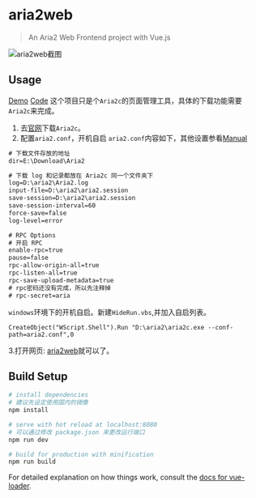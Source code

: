 # aria2web

> An Aria2 Web Frontend project with Vue.js 

![aria2web截图](http://oaigdk90m.bkt.clouddn.com/aria2web-01.01.jpg?imageMogr2/auto-orient/format/webp)

## Usage
[Demo](http://whitecode.coding.me/aria2web/)   [Code](https://github.com/whitecodes/aria2web)
这个项目只是个`Aria2c`的页面管理工具，具体的下载功能需要`Aria2c`来完成。

1. 去[官网](https://aria2.github.io/)下载`Aria2c`。
2. 配置`aria2.conf`，开机自启
`aria2.conf`内容如下，其他设置参看[Manual](https://aria2.github.io/manual/en/html/index.html)
``` xml
# 下载文件存放的地址
dir=E:\Download\Aria2

# 下载 log 和记录都放在 Aria2c 同一个文件夹下
log=D:\aria2\Aria2.log
input-file=D:\aria2\aria2.session
save-session=D:\aria2\aria2.session
save-session-interval=60
force-save=false
log-level=error

# RPC Options 
# 开启 RPC
enable-rpc=true
pause=false
rpc-allow-origin-all=true
rpc-listen-all=true
rpc-save-upload-metadata=true
# rpc密码还没有完成，所以先注释掉
# rpc-secret=aria
```
`windows`环境下的开机自启。新建`HideRun.vbs`,并加入自启列表。
``` vbs
CreateObject("WScript.Shell").Run "D:\aria2\aria2c.exe --conf-path=aria2.conf",0
```
3.打开网页: [aria2web](http://whitecode.coding.me/aria2web/)就可以了。


## Build Setup
``` bash
# install dependencies
# 建议先设定使用国内的镜像
npm install

# serve with hot reload at localhost:8080
# 可以通过修改 package.json 来更改运行端口
npm run dev

# build for production with minification
npm run build
```

For detailed explanation on how things work, consult the [docs for vue-loader](http://vuejs.github.io/vue-loader).